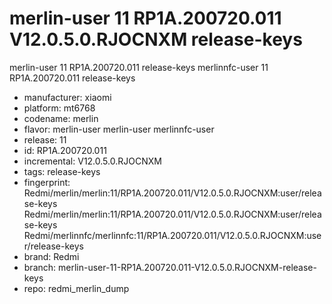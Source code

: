 # merlin-user 11 RP1A.200720.011 V12.0.5.0.RJOCNXM release-keys
merlin-user 11 RP1A.200720.011  release-keys
merlinnfc-user 11 RP1A.200720.011  release-keys
- manufacturer: xiaomi
- platform: mt6768
- codename: merlin
- flavor: merlin-user
merlin-user
merlinnfc-user
- release: 11
- id: RP1A.200720.011
- incremental: V12.0.5.0.RJOCNXM
- tags: release-keys
- fingerprint: Redmi/merlin/merlin:11/RP1A.200720.011/V12.0.5.0.RJOCNXM:user/release-keys
Redmi/merlin/merlin:11/RP1A.200720.011/V12.0.5.0.RJOCNXM:user/release-keys
Redmi/merlinnfc/merlinnfc:11/RP1A.200720.011/V12.0.5.0.RJOCNXM:user/release-keys
- brand: Redmi
- branch: merlin-user-11-RP1A.200720.011-V12.0.5.0.RJOCNXM-release-keys
- repo: redmi_merlin_dump

